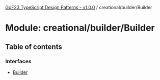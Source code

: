 [GoF23 TypeScript Design Patterns - v1.0.0](../README.md) / creational/builder/Builder

# Module: creational/builder/Builder

## Table of contents

### Interfaces

- [Builder](../interfaces/creational_builder_Builder.Builder.md)
